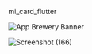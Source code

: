 mi_card_flutter

![App Brewery Banner](https://github.com/londonappbrewery/Images/blob/master/AppBreweryBanner.png)


![Screenshot (166)](https://user-images.githubusercontent.com/53394560/81499548-deb82e80-92e5-11ea-9342-dbb5817bbe9f.png)


